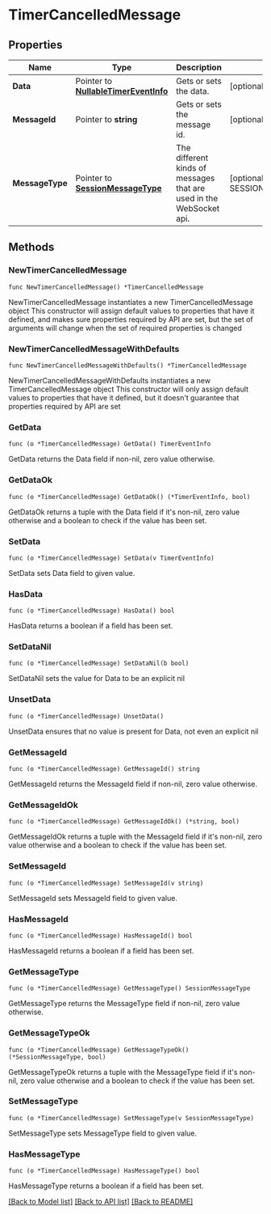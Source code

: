 # TimerCancelledMessage

## Properties

Name | Type | Description | Notes
------------ | ------------- | ------------- | -------------
**Data** | Pointer to [**NullableTimerEventInfo**](TimerEventInfo.md) | Gets or sets the data. | [optional] 
**MessageId** | Pointer to **string** | Gets or sets the message id. | [optional] 
**MessageType** | Pointer to [**SessionMessageType**](SessionMessageType.md) | The different kinds of messages that are used in the WebSocket api. | [optional] [readonly] [default to SESSIONMESSAGETYPE_TIMER_CANCELLED]

## Methods

### NewTimerCancelledMessage

`func NewTimerCancelledMessage() *TimerCancelledMessage`

NewTimerCancelledMessage instantiates a new TimerCancelledMessage object
This constructor will assign default values to properties that have it defined,
and makes sure properties required by API are set, but the set of arguments
will change when the set of required properties is changed

### NewTimerCancelledMessageWithDefaults

`func NewTimerCancelledMessageWithDefaults() *TimerCancelledMessage`

NewTimerCancelledMessageWithDefaults instantiates a new TimerCancelledMessage object
This constructor will only assign default values to properties that have it defined,
but it doesn't guarantee that properties required by API are set

### GetData

`func (o *TimerCancelledMessage) GetData() TimerEventInfo`

GetData returns the Data field if non-nil, zero value otherwise.

### GetDataOk

`func (o *TimerCancelledMessage) GetDataOk() (*TimerEventInfo, bool)`

GetDataOk returns a tuple with the Data field if it's non-nil, zero value otherwise
and a boolean to check if the value has been set.

### SetData

`func (o *TimerCancelledMessage) SetData(v TimerEventInfo)`

SetData sets Data field to given value.

### HasData

`func (o *TimerCancelledMessage) HasData() bool`

HasData returns a boolean if a field has been set.

### SetDataNil

`func (o *TimerCancelledMessage) SetDataNil(b bool)`

 SetDataNil sets the value for Data to be an explicit nil

### UnsetData
`func (o *TimerCancelledMessage) UnsetData()`

UnsetData ensures that no value is present for Data, not even an explicit nil
### GetMessageId

`func (o *TimerCancelledMessage) GetMessageId() string`

GetMessageId returns the MessageId field if non-nil, zero value otherwise.

### GetMessageIdOk

`func (o *TimerCancelledMessage) GetMessageIdOk() (*string, bool)`

GetMessageIdOk returns a tuple with the MessageId field if it's non-nil, zero value otherwise
and a boolean to check if the value has been set.

### SetMessageId

`func (o *TimerCancelledMessage) SetMessageId(v string)`

SetMessageId sets MessageId field to given value.

### HasMessageId

`func (o *TimerCancelledMessage) HasMessageId() bool`

HasMessageId returns a boolean if a field has been set.

### GetMessageType

`func (o *TimerCancelledMessage) GetMessageType() SessionMessageType`

GetMessageType returns the MessageType field if non-nil, zero value otherwise.

### GetMessageTypeOk

`func (o *TimerCancelledMessage) GetMessageTypeOk() (*SessionMessageType, bool)`

GetMessageTypeOk returns a tuple with the MessageType field if it's non-nil, zero value otherwise
and a boolean to check if the value has been set.

### SetMessageType

`func (o *TimerCancelledMessage) SetMessageType(v SessionMessageType)`

SetMessageType sets MessageType field to given value.

### HasMessageType

`func (o *TimerCancelledMessage) HasMessageType() bool`

HasMessageType returns a boolean if a field has been set.


[[Back to Model list]](../README.md#documentation-for-models) [[Back to API list]](../README.md#documentation-for-api-endpoints) [[Back to README]](../README.md)


